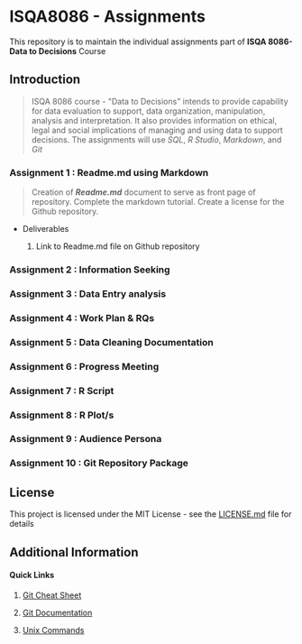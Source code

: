 # ISQA8086 - Assignments
This repository is to maintain the individual assignments part of **ISQA 8086- Data to Decisions** Course

## Introduction
>ISQA 8086 course - "Data to Decisions" intends to provide capability for data evaluation to support, data organization, manipulation, analysis and interpretation. It also provides information on ethical, legal and social implications of managing and using data to support decisions. The assignments will use _SQL_, _R Studio_, _Markdown_, and _Git_

### Assignment 1 : Readme.md using Markdown

>Creation of **_Readme.md_** document to serve as front page of repository. Complete the markdown tutorial. Create a license for the Github repository.
* Deliverables

  1. Link to Readme.md file on Github repository

### Assignment 2 : Information Seeking

### Assignment 3 : Data Entry analysis

### Assignment 4 : Work Plan & RQs

### Assignment 5 : Data Cleaning Documentation

### Assignment 6 : Progress Meeting

### Assignment 7 : R Script

### Assignment 8 : R Plot/s

### Assignment 9 : Audience Persona

### Assignment 10 : Git Repository Package

## License

This project is licensed under the MIT License - see the [LICENSE.md](https://github.com/Narahari-Sundaragopalan/ISQA8086_Assignments/blob/master/LICENSE) file for details

## Additional Information

#### Quick Links

1. [Git Cheat Sheet](https://www.git-tower.com/blog/git-cheat-sheet/)

2. [Git Documentation](https://www.git-scm.com/doc)

3. [Unix Commands](http://cheatsheetworld.com/programming/unix-linux-cheat-sheet/)
